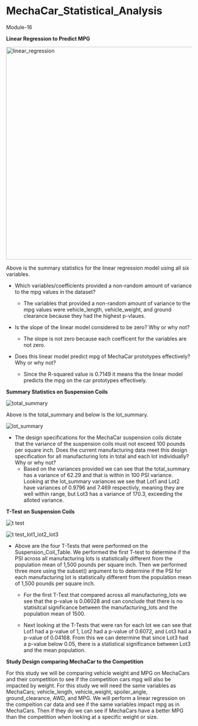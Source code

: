 # MechaCar_Statistical_Analysis
Module-16

**Linear Regression to Predict MPG**

<img width="577" alt="linear_regression" src="https://user-images.githubusercontent.com/118235205/225523762-cb385e32-2825-48ca-bccc-170171d0f408.png">

Above is the summary statistics for the linear regression model using all six variables.

- Which variables/coefficients provided a non-random amount of variance to the mpg values in the dataset?
    - The variables that provided a non-random amount of variance to the mpg values were vehicle_length, vehicle_weight, and ground clearance because they had the highest p-vlaues. 

- Is the slope of the linear model considered to be zero? Why or why not?
    - The slope is not zero because each coefficent for the variables are not zero. 

- Does this linear model predict mpg of MechaCar prototypes effectively? Why or why not?
    - Since the R-squared value is 0.7149 it means tha the linear model predicts the mpg on the car prototypes effectively. 


**Summary Statistics on Suspension Coils**

 ![total_summary](https://user-images.githubusercontent.com/118235205/225523799-90ca6728-db3b-4ee2-9b97-817e218013af.png)

Above is the total_summary and below is the lot_summary.

![lot_summary](https://user-images.githubusercontent.com/118235205/225523935-fa368c3a-f946-4816-8a08-f73cf16da80a.png)

- The design specifications for the MechaCar suspension coils dictate that the variance of the suspension coils must not exceed 100 pounds per square inch. Does the current manufacturing data meet this design specification for all manufacturing lots in total and each lot individually? Why or why not?
    - Based on the variances provided we can see that the total_summary has a variance of 62.29 and that is within in 100 PSI variance. Looking at the lot_summary variances we see that Lot1 and Lot2 have variances of 0.9796 and 7.469 respectivly, meaning they are well within range, but Lot3 has a variance of 170.3, exceeding the alloted variance. 

**T-Test on Suspension Coils**

![t test](https://user-images.githubusercontent.com/118235205/225523999-9b4a8207-9625-434e-a641-017518f63926.png)

![t test_lot1_lot2_lot3](https://user-images.githubusercontent.com/118235205/225524077-d86d2c2e-599f-4ce5-bc37-66752e5f4860.png)

- Above are the four T-Tests that were performed on the Suspension_Coil_Table. We performed the first T-test to determine if the PSI across all manufacturing lots is statistically different from the population mean of 1,500 pounds per square inch. Then we performed three more using the subset() argument to to determine if the PSI for each manufacturing lot is statistically different from the population mean of 1,500 pounds per square inch.

    - For the first T-Test that compared across all manufacturing_lots we see that the p-value is 0.06028 and can conclude that there is no statisitcal significance between the manufacturing_lots and the population mean of 1500. 

    - Next looking at the T-Tests that were ran for each lot we can see that Lot1 had a p-value of 1, Lot2 had a p-value of 0.6072, and Lot3 had a p-value of 0.04168. From this we can determine that since Lot3 had a p-value below 0.05, there is a statistical significance between Lot3 and the mean population. 

**Study Design comparing MechaCar to the Competition**

For this study we will be comparing vehicle weight and MPG on MechaCars and their competition to see if the competition cars mpg will also be impacted by weight. For this study we will need the same variables as MechaCars; vehicle_length, vehicle_weight, spoiler_angle, ground_clearance, AWD, and MPG. We will perform a linear regression on the compeition car data and see if the same variables impact mpg as in MechaCars. Then if they do we can see if MechaCars have a better MPG than the competition when looking at a specific weight or size. 
